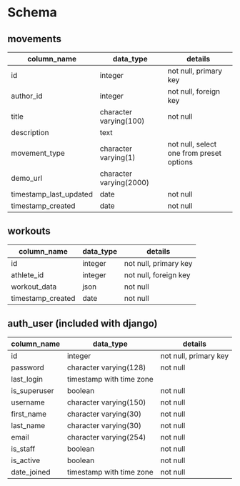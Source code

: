 # Schema


## movements
column_name 		| data_type                   	| details
------------------------|-------------------------------|-----------------------
id          		| integer   			| not null, primary key
author_id  	    	| integer      			| not null, foreign key
title     		| character varying(100)	| not null
description   	 	| text   			| 
movement_type   	| character varying(1)   	| not null, select one from preset options
demo_url  		| character varying(2000)  	|
timestamp_last_updated  | date  			| not null
timestamp_created	| date	 			| not null


## workouts
column_name 		| data_type                   	| details
------------------------|-------------------------------|-----------------------
id          		| integer   			| not null, primary key
athlete_id  	    	| integer      			| not null, foreign key
workout_data		| json 				| not null
timestamp_created	| date	 			| not null 


## auth_user (included with django)
column_name     	| data_type 			| details
------------------------|-------------------------------|-----------------------
id              	| integer   			| not null, primary key
password        	| character varying(128)	| not null
last_login		| timestamp with time zone    	| 
is_superuser 		| boolean      			| not null
username        	| character varying(150)        | not null
first_name 		| character varying(30)         | not null
last_name   		| character varying(30)         | not null
email      		| character varying(254)        | not null
is_staff      		| boolean  			| not null
is_active       	| boolean  			| not null
date_joined     	| timestamp with time zone  	| not null

